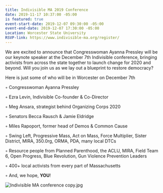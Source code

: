 ```yaml
---
title: Indivisible MA 2019 Conference
date: 2019-11-17 10:37:00 -05:00
is featured: true
event-start-date: 2019-12-07 09:30:00 -05:00
event-end-date: 2019-12-07 17:30:00 -05:00
Location: Worcester State University
RSVP-link: https://www.indivisible-ma.org/register/
---
```


We are excited to announce that Congresswoman Ayanna Pressley will be our keynote speaker at the December 7th Indivisible conference, bringing activists from across the state together to launch change for 2020 and beyond. Will you join us as we lay out a blueprint to restore democracy?

Here is just some of who will be in Worcester on December 7th

◦    Congresswoman Ayanna Pressley

◦    Ezra Levin, Indivisible Co-founder & Co-Director

◦    Meg Ansara, strategist behind Organizing Corps 2020

◦    Senators Becca Rausch & Jamie Eldridge

◦    Miles Rapoport, former head of Demos & Common Cause

◦    Swing Left, Progressive Mass, Act on Mass, Force Multiplier, Sister District, MIRA, 350.0rg, ORMA, PDA, many local DTCs

◦    Resource people from Planned Parenthood, the ACLU, MIRA, Field Team 6, Open Progress, Blue Revolution, Gun Violence Prevention Leaders

◦    400+ local activists from every part of Massachusetts

◦    And, we hope, **YOU**!


![Indivisible MA conference copy.jpg](/uploads/Indivisible%20MA%20conference%20copy.jpg)